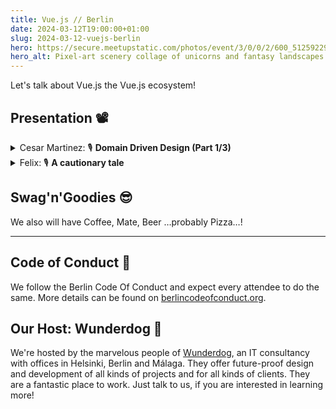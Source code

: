 ```yaml
---
title: Vue.js // Berlin
date: 2024-03-12T19:00:00+01:00
slug: 2024-03-12-vuejs-berlin
hero: https://secure.meetupstatic.com/photos/event/3/0/0/2/600_512592290.webp?w=384
hero_alt: Pixel-art scenery collage of unicorns and fantasy landscapes in reduces colors with a Vuejs Logo blended on top of it.
---
```

Let's talk about Vue.js the Vue.js ecosystem!

## Presentation 📽️

<details>
  <summary>
    Cesar Martinez:
    <span title="Talk">🎙</span>
    <strong>Domain Driven Design (Part 1/3)</strong>
  </summary>
  <p>An introduction into Domain Driven Design, with personal insights and examples. Part 1 of 3 is answering the question: Why is Domain important when making architecture decisions?</p>
</details>

<details>
  <summary>
    Felix:
    <span title="Talk">🎙</span>
    <strong>A cautionary tale</strong>
  </summary>
  <p>A cautionary tale about offering something prestigious to your users, without proper protection in place.</p>
</details>

## Swag'n'Goodies 😎

We also will have Coffee, Mate, Beer …probably Pizza…!

---

## Code of Conduct 🫶

We follow the Berlin Code Of Conduct and expect every attendee to do the same. More details can be found on [berlincodeofconduct.org](http://berlincodeofconduct.org).

## Our Host: Wunderdog 🐶

We're hosted by the marvelous people of [Wunderdog](https://wunderdog.io), an IT consultancy with offices in Helsinki, Berlin and Málaga. They offer future-proof design and development of all kinds of projects and for all kinds of clients. They are a fantastic place to work. Just talk to us, if you are interested in learning more!
